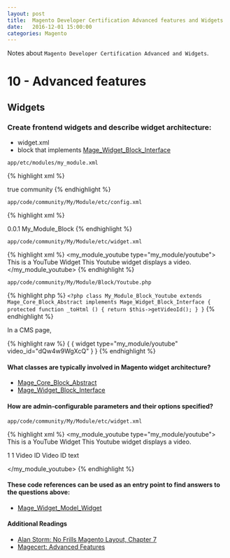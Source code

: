 ```yaml
---
layout: post
title:  Magento Developer Certification Advanced features and Widgets
date:   2016-12-01 15:00:00
categories: Magento
---
```


Notes about `Magento Developer Certification Advanced and Widgets`.

10 - Advanced features
=====================

Widgets
-------

### Create frontend widgets and describe widget architecture:

* widget.xml
* block that implements [Mage_Widget_Block_Interface][Mage_Widget_Block_Interface]

`app/etc/modules/my_module.xml`

{% highlight xml %}
<?xml version="1.0"?>
<config>
    <modules>
        <My_Module>
            <active>true</active>
            <codePool>community</codePool>
            <depends/>
        </My_Module>
    </modules>
</config>
{% endhighlight %}

`app/code/community/My/Module/etc/config.xml`

{% highlight xml %}
<?xml version="1.0"?>
<config>
 <modules>
  <My_Module>
   <version>0.0.1</version>
  </My_Module>
 </modules>
 <global>
  <blocks>
   <my_module>
    <class>My_Module_Block</class>
   </my_module>
  </blocks>
 </global>
</config>
{% endhighlight %}

`app/code/community/My/Module/etc/widget.xml`

{% highlight xml %}
<widgets>
 <my_module_youtube type="my_module/youtube">
  <name>This is a YouTube Widget</name>
  <description type="desc">
   This Youtube widget displays a video.
  </description>
 </my_module_youtube>
</widgets>
{% endhighlight %}

`app/code/community/My/Module/Block/Youtube.php`

{% highlight php %}
`<?php
class My_Module_Block_Youtube extends Mage_Core_Block_Abstract implements Mage_Widget_Block_Interface
{
 protected function _toHtml ()
 {
  return $this->getVideoId();
 }
}`
{% endhighlight %}

In a CMS page,

{% highlight raw %}
{ { widget type="my_module/youtube" video_id="dQw4w9WgXcQ" } }
{% endhighlight %}

#### What classes are typically involved in Magento widget architecture?

* [Mage_Core_Block_Abstract][Mage_Core_Block_Abstract]
* [Mage_Widget_Block_Interface][Mage_Widget_Block_Interface]

#### How are admin-configurable parameters and their options specified?

`app/code/community/My/Module/etc/widget.xml`

{% highlight xml %}
<widgets>
 <my_module_youtube type="my_module/youtube">
  <name>This is a YouTube Widget</name>
  <description type="desc">
   This Youtube widget displays a video.
  </description>

  <parameters>
   <video_id>
    <required>1</required>
    <visible>1</visible>
    <value>Video ID</value>
    <label>Video ID</label>
    <type>text</type>
   </video_id>
  </parameters>

 </my_module_youtube>
</widgets>
{% endhighlight %}

#### These code references can be used as an entry point to find answers to the questions above:

* [Mage_Widget_Model_Widget][Mage_Widget_Model_Widget]

#### Additional Readings

* [Alan Storm: No Frills Magento Layout, Chapter 7][alanstorm.no-frills-magento-layout]
* [Magecert: Advanced Features][magecert.advanced]


[alanstorm.no-frills-magento-layout]:http://store.pulsestorm.net/products/no-frills-magento-layout
[magecert.advanced]:http://magecert.com/advanced-features.html


[Mage_Core_Block_Abstract]:https://github.com/AndersWik/Magento-1x/blob/master/app/code/core/Mage/Core/Block/Abstract.php
[Mage_Widget_Block_Interface]:https://github.com/AndersWik/Magento-1x/blob/master/app/code/core/Mage/Widget/Block/Interface.php
[Mage_Widget_Model_Widget]:https://github.com/AndersWik/Magento-1x/blob/master/app/code/core/Mage/Widget/Model/Widget.php
